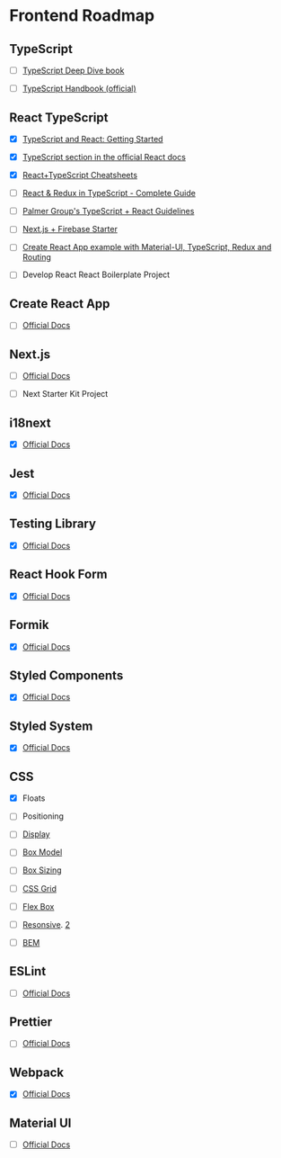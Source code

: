 # Frontend Roadmap

## TypeScript

- [ ] [TypeScript Deep Dive book](https://basarat.gitbook.io/typescript/)
- [ ] [TypeScript Handbook (official)](https://www.typescriptlang.org/docs/handbook/basic-types.html)


## React TypeScript

- [x] [TypeScript and React: Getting Started](https://fettblog.eu/typescript-react/getting-started/)
- [x] [TypeScript section in the official React docs](https://reactjs.org/docs/static-type-checking.html#typescript)
- [x] [React+TypeScript Cheatsheets](https://github.com/typescript-cheatsheets/react-typescript-cheatsheet)
- [ ] [React & Redux in TypeScript - Complete Guide](https://github.com/piotrwitek/react-redux-typescript-guide)
- [ ] [Palmer Group's TypeScript + React Guidelines](https://github.com/formik/typescript)
- [ ] [Next.js + Firebase Starter](https://github.com/rwieruch/nextjs-firebase-authentication)
- [ ] [Create React App example with Material-UI, TypeScript, Redux and Routing](https://github.com/innFactory/create-react-app-material-typescript-redux)
- [ ] Develop React React Boilerplate Project


## Create React App

- [ ] [Official Docs](https://create-react-app.dev/)


## Next.js

- [ ] [Official Docs](https://nextjs.org/learn/basics/create-nextjs-app)
- [ ] Next Starter Kit Project


## i18next

- [x] [Official Docs](https://www.i18next.com/)


## Jest

- [x] [Official Docs](https://jestjs.io/)


## Testing Library

- [x] [Official Docs](https://testing-library.com/docs/intro)


## React Hook Form

- [x] [Official Docs](https://react-hook-form.com/get-started)


## Formik

- [x] [Official Docs](https://jaredpalmer.com/formik)


## Styled Components

- [x] [Official Docs](https://styled-components.com/)


## Styled System

- [x] [Official Docs](https://styled-system.com/getting-started)


## CSS

- [x] Floats
- [ ] Positioning
- [ ] [Display](https://css-tricks.com/almanac/properties/d/display/)
- [ ] [Box Model](https://css-tricks.com/the-css-box-model/)
- [ ] [Box Sizing](https://css-tricks.com/box-sizing/)
- [ ] [CSS Grid](https://css-tricks.com/getting-started-css-grid/)
- [ ] [Flex Box](https://css-tricks.com/snippets/css/a-guide-to-flexbox/)
- [ ] [Resonsive](https://hankchizljaw.com/wrote/create-a-responsive-grid-layout-with-no-media-queries-using-css-grid/). [2](https://css-tricks.com/the-difference-between-responsive-and-adaptive-design/)
- [ ] [BEM](https://css-tricks.com/bem-101/)


## ESLint

- [ ] [Official Docs](https://eslint.org/docs/user-guide/getting-started)


## Prettier

- [ ] [Official Docs](https://prettier.io/)


## Webpack

- [x] [Official Docs](https://webpack.js.org/concepts/)


## Material UI

- [ ] [Official Docs](https://material-ui.com/getting-started/installation/)